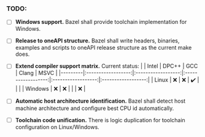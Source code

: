 <!--
******************************************************************************
* Copyright 2023 Intel Corporation
*
* Licensed under the Apache License, Version 2.0 (the "License");
* you may not use this file except in compliance with the License.
* You may obtain a copy of the License at
*
*     http://www.apache.org/licenses/LICENSE-2.0
*
* Unless required by applicable law or agreed to in writing, software
* distributed under the License is distributed on an "AS IS" BASIS,
* WITHOUT WARRANTIES OR CONDITIONS OF ANY KIND, either express or implied.
* See the License for the specific language governing permissions and
* limitations under the License.
*******************************************************************************/-->

### TODO:
- [ ] **Windows support.** Bazel shall provide toolchain implementation for
  Windows.

- [ ] **Release to oneAPI structure.** Bazel shall write headers, binaries,
  examples and scripts to oneAPI release structure as the current make does.

- [ ] **Extend compiler support matrix.** Current status:
  |         |        Intel       |        DPC++       |         GCC        |       Clang        |        MSVC        |
  |---------|:------------------:|:------------------:|:------------------:|:------------------:|:------------------:|
  | Linux   |        :x:         |         :x:        | :heavy_check_mark: |                    |                    |
  | Windows |        :x:         |         :x:        |                    |                    |        :x:         |

- [ ] **Automatic host architecture identification.** Bazel shall detect host
  machine architecture and configure best CPU id automatically.

- [ ] **Toolchain code unification.** There is logic duplication for toolchain
  configuration on Linux/Windows.

